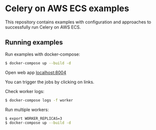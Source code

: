 # Celery on AWS ECS examples
This repository contains examples with configuration and approaches to successfully run Celery on AWS ECS.

## Running examples
Run examples with docker-compose:
```sh
$ docker-compose up --build -d
```

Open web app [localhost:8004](http://localhost:8004)

You can trigger the jobs by clicking on links.

Check worker logs:
```sh
$ docker-compose logs -f worker
```

Run multiple workers:
```sh
$ export WORKER_REPLICAS=3
$ docker-compose up --build -d
```